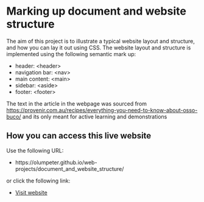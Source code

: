 # Marking up document and website structure

The aim of this project is to illustrate a typical website layout and structure, and how you can lay it out using CSS. The website layout and structure is implemented using the following semantic mark up: 
<ul>
  <li>header: &lt;header&gt;</li>
  <li>navigation bar: &lt;nav&gt;</li>
  <li>main content: &lt;main&gt;</li>
  <li>sidebar: &lt;aside&gt;</li>
  <li>footer: &lt;footer&gt;</li>
</ul>

The text in the article in the webpage was sourced from https://provenir.com.au/recipes/everything-you-need-to-know-about-osso-buco/ and its only meant for active learning and demonstrations
   
## How you can access this live website
<p>Use the following URL:</p>
<ul>
  <li>https://olumpeter.github.io/web-projects/document_and_website_structure/</li>
</ul>
<p>or click the following link:</p> 
<ul>
  <li><a href="https://olumpeter.github.io/web-projects/document_and_website_structure/">
    Visit website</a></li>
</ul>
